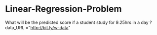 # Linear-Regression-Problem
What will be the predicted score if a student study for 9.25hrs in a day ? 
data_URL ="http://bit.ly/w-data"
